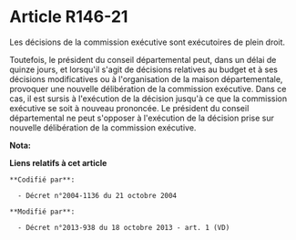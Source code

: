 # Article R146-21

Les décisions de la commission exécutive sont exécutoires de plein droit. 

Toutefois, le président du conseil départemental peut, dans un délai de quinze jours, et lorsqu'il s'agit de décisions
relatives au budget et à ses décisions modificatives ou à l'organisation de la maison départementale, provoquer une nouvelle
délibération de la commission exécutive. Dans ce cas, il est sursis à l'exécution de la décision jusqu'à ce que la commission
exécutive se soit à nouveau prononcée. Le président du conseil départemental ne peut s'opposer à l'exécution de la décision
prise sur nouvelle délibération de la commission exécutive.

**Nota:**



**Liens relatifs à cet article**

	**Codifié par**:

	  - Décret n°2004-1136 du 21 octobre 2004

	**Modifié par**:

	  - Décret n°2013-938 du 18 octobre 2013 - art. 1 (VD)
